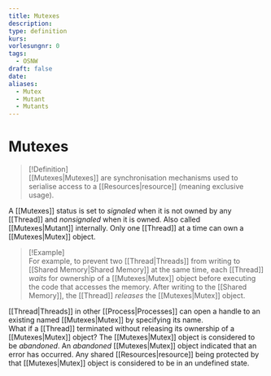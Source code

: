 ```yaml
---
title: Mutexes
description: 
type: definition
kurs: 
vorlesungnr: 0
tags:
  - OSNW
draft: false
date: 
aliases:
  - Mutex
  - Mutant
  - Mutants
---
```


# Mutexes

> [!Definition]  
> [[Mutexes|Mutexes]] are synchronisation mechanisms used to serialise access to a [[Resources|resource]] (meaning exclusive usage).
>  

A [[Mutexes]] status is set to *signaled* when it is not owned by any [[Thread]] and *nonsignaled* when it is owned. Also called [[Mutexes|Mutant]] internally. Only one [[Thread]] at a time can own a [[Mutexes|Mutex]] object.

> [!Example]  
> For example, to prevent two [[Thread|Threads]] from writing to [[Shared Memory|Shared Memory]] at the same time, each [[Thread]] *waits* for ownership of a [[Mutexes|Mutex]] object before executing the code that accesses the memory. After writing to the [[Shared Memory]], the [[Thread]] *releases* the [[Mutexes|Mutex]] object. 
 
[[Thread|Threads]] in other [[Process|Processes]] can open a handle to an existing named [[Mutexes|Mutex]] by specifying its name.  
What if a [[Thread]] terminated without releasing its ownership of a [[Mutexes|Mutex]] object? The [[Mutexes|Mutex]] object is considered to be *abandoned*. An *abandoned* [[Mutexes|Mutex]] object indicated that an error has occurred. Any shared [[Resources|resource]] being protected by that [[Mutexes|Mutex]] object is considered to be in an undefined state.
